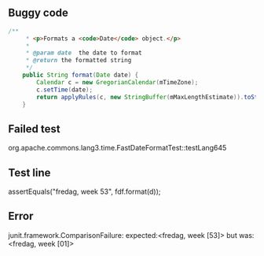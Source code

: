 ## Buggy code
```java
/**
     * <p>Formats a <code>Date</code> object.</p>
     * 
     * @param date  the date to format
     * @return the formatted string
     */
    public String format(Date date) {
        Calendar c = new GregorianCalendar(mTimeZone);
        c.setTime(date);
        return applyRules(c, new StringBuffer(mMaxLengthEstimate)).toString();
    }
```

## Failed test
org.apache.commons.lang3.time.FastDateFormatTest::testLang645

## Test line
assertEquals("fredag, week 53", fdf.format(d));

## Error
junit.framework.ComparisonFailure: expected:<fredag, week [53]> but was:<fredag, week [01]>

